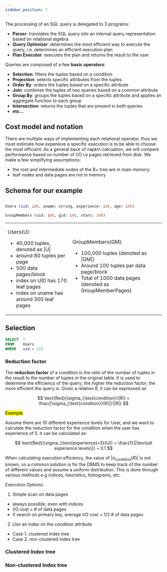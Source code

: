 ```yaml
---
sidebar_position: 7
---
```


The processing of an SQL query is delegated to 3 programs:

- **Parser**: translates the SQL query into an internal query representation based on relational algebra
- **Query Optimizer**: determines the most efficient way to execute the query, i.e. determines an efficient execution plan
- **Plan Executor**: executes the plan and returns the result to the user

Queries are composed of a few **basic operators**:

- **Selection**: filters the tuples based on a condition
- **Projection**: selects specific attributes from the tuples
- **Order By**: orders the tuples based on a specific attribute
- **Join**: combines the tuples of two queries based on a common attribute
- **Group By**: groups the tuples based on a specific attribute and applies an aggregate function to each group
- **Intersection**: returns the tuples that are present in both queries
- **etc...**

## Cost model and notation

There are multiple ways of implementing each relational operator, thus we must estimate how expensive a specific execution is to be able to choose the most efficient. As a general back of napkin calcuation, we will compare performance based on number of I/O i.e pages retrieved from disk. We make a few simplifying assumptions:

- the root and intermediate nodes of the B+ tree are in main memory
- leaf nodes and data pages are not in memory

## Schema for our example

```SQL

Users (uid: int, uname: string, experience: int, age: int)
```

```SQL
GroupMembers (uid: int, gid: int, stars: int)
```

<table>

<tr>
<td>

Users(U):

- 40,000 tuples, denoted as |U|
- around 80 tuples per page
- 500 data pages/block
- index on UID has 170 leaf pages
- index on uname has around 300 leaf pages

</td>
<td>
GroupMembers(GM):

- 100,000 tuples (denoted as |GM|)
- Around 100 tuples per data page/block
- Total of 1000 data pages (denoted as GroupMemberPages)
</td>
</tr>
</table>

## Selection

```SQL
SELECT  *
FROM    Users
WHERE   uid = 123
```

### Reduction factor

The **reduction factor** of a condition is the ratio of the number of tuples in the result to the number of tuples in the original table. It is used to determine the efficiency of the query; the higher the reduction factor, the more efficient the query is. Given a relation $R$, it can be expressed as

$$
\text{Red}(\sigma_{\text{condition}}(R)) = \frac{|\sigma_{\text{condition}}(R)|}{|R|}
$$

<mark>Example</mark>

Assume there are 10 different experience levels for User, and we want to calculate the reduction factor for the condition when the user has experience of 5. it can be calculated as:

$$
\text{Red}(\sigma_{\text{experience}=5}(U)) = \frac{1}{|\text{all experience levels}|} = 0.1
$$

When calculating execution efficiency, the value of $|\sigma_{\text{condition}}(R)|$ is not known, so a common solution is for the DBMS to keep track of the number of different values and assume a uniform distribution. This is done through various methods e.g indices, heuristics, histograms, etc.

Execution Options:

1. Simple scan on data pages

- always possible, even with indices
- I/O cost = # of data pages
- if search on primary key, average I/O cost = 1/2 # of data pages

2. Use an index on the condition attribute

- Case 1. clustered index tree
- Case 2. non-clustered index tree

### Clustered Index tree

### Non-clustered Index tree
